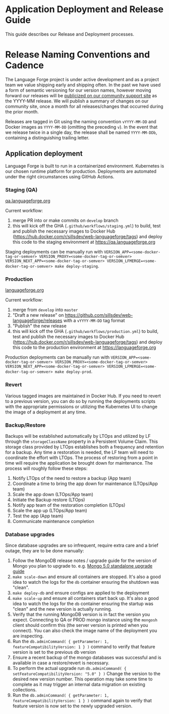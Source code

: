 # Application Deployment and Release Guide

This guide describes our Release and Deployment processes.

# Release Naming Conventions and Cadence

The Language Forge project is under active development and as a project team we value shipping early and shipping often. In the past we have used a form of semantic versioning for our version names, however moving forward our releases will be [publicized on our community support site](https://community.software.sil.org/c/language-forge/20) as the YYYY-MM release. We will publish a summary of changes on our community site, once a month for all releases/changes that occurred during the prior month.

Releases are tagged in Git using the naming convention `vYYYY-MM-DD` and Docker images as `YYYY-MM-DD` (omitting the preceding `v`). In the event that we release twice in a single day, the release shall be named `YYYY-MM-DDb`, containing a distinguishing trailing letter.

## Application deployment

Language Forge is built to run in a containerized environment. Kubernetes is our chosen runtime platform for production. Deployments are automated under the right circumstances using GitHub Actions.

### Staging (QA)

[qa.languageforge.org](https://qa.languageforge.org)

Current workflow:

1. merge PR into or make commits on `develop` branch
1. this will kick off the GHA (`.github/workflows/staging.yml`) to build, test and publish the necessary images to Docker Hub (https://hub.docker.com/r/sillsdev/web-languageforge/tags) and deploy this code to the staging environment at https://qa.languageforge.org

Staging deployments can be manually run with `VERSION_APP=<some-docker-tag-or-semver> VERSION_PROXY=<some-docker-tag-or-semver> VERSION_NEXT_APP=<some-docker-tag-or-semver> VERSION_LFMERGE=<some-docker-tag-or-semver> make deploy-staging`.

### Production

[languageforge.org](https://languageforge.org)

Current workflow:

1. merge from `develop` into `master`
1. "Draft a new release" on https://github.com/sillsdev/web-languageforge/releases with a `vYYYY-MM-DD` tag format
1. "Publish" the new release
1. this will kick off the GHA (`.github/workflows/production.yml`) to build, test and publish the necessary images to Docker Hub (https://hub.docker.com/r/sillsdev/web-languageforge/tags) and deploy this code to the production environment at https://languageforge.org

Production deployments can be manually run with `VERSION_APP=<some-docker-tag-or-semver> VERSION_PROXY=<some-docker-tag-or-semver> VERSION_NEXT_APP=<some-docker-tag-or-semver> VERSION_LFMERGE=<some-docker-tag-or-semver> make deploy-prod`.

### Revert

Various tagged images are maintained in Docker Hub. If you need to revert to a previous version, you can do so by running the deployments scripts with the appropriate permissions or utilizing the Kubernetes UI to change the image of a deployment at any time.

### Backup/Restore

Backups will be established automatically by LTOps and utilized by LF through the `storageClassName` property in a Persistent Volume Claim. This storage class provided by LTOps establishes both a frequency and retention for a backup. Any time a restoration is needed, the LF team will need to coordinate the effort with LTOps. The process of restoring from a point in time will require the application be brought down for maintenance. The process will roughly follow these steps:

1. Notify LTOps of the need to restore a backup (App team)
1. Coordinate a time to bring the app down for maintenance (LTOps/App team)
1. Scale the app down (LTOps/App team)
1. Initiate the Backup restore (LTOps)
1. Notify app team of the restoration completion (LTOps)
1. Scale the app up (LTOps/App team)
1. Test the app (App team)
1. Communicate maintenance completion

### Database upgrades

Since database upgrades are so infrequent, require extra care and a brief outage, they are to be done manually:

1. Follow the MongoDB release notes / upgrade guide for the version of Mongo you plan to upgrade to. e.g. [Mongo 5.0 standalone upgrade guide](https://www.mongodb.com/docs/manual/release-notes/5.0-upgrade-standalone/)
1. `make scale-down` and ensure all containers are stopped. It's also a good idea to watch the logs for the `db` container ensuring the shutdown was "clean".
1. `make deploy-db` and ensure configs are applied to the deployment
1. `make scale-up` and ensure all containers start back up. It's also a good idea to watch the logs for the `db` container ensuring the startup was "clean" and the new version is actually running.
1. Verify that the running MongoDB version is in fact the version you expect. Connecting to QA or PROD mongo instance using the `mongosh` client should confirm this (the server version is printed when you connect). You can also check the image name of the deployment you are inspecting.
1. Run the `db.adminCommand( { getParameter: 1, featureCompatibilityVersion: 1 } )` command to verify that feature version is set to the previous db version
1. Ensure a recent backup of the mongo databases was successful and is available in case a restore/revert is necessary.
1. To perform the actual upgrade run `db.adminCommand( { setFeatureCompatibilityVersion: "5.0" } )` Change the version to the desired new version number. This operation may take some time to complete as it may trigger an internal data migration on existing collections.
1. Run the `db.adminCommand( { getParameter: 1, featureCompatibilityVersion: 1 } )` command again to verify that feature version is now set to the newly upgraded version.
